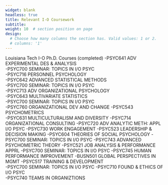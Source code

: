```yaml
---
widget: blank
headless: true
title: Relevant I-O Coursework
subtitle:
weight: 10  # section position on page
design:
  # Choose how many columns the section has. Valid values: 1 or 2.
  # columns: '1'
---
```


Louisiana Tech I-O Ph.D. Courses (completed)
-PSYC641 ADV EXPERIMENTAL DES & ANALYSIS  
-PSYC700 SEMINAR: TOPICS IN I/O PSYC      
-PSYC716 PERSONNEL PSYCHOLOGY             
-PSYC642 ADVANCED STATISTICAL METHODS     
-PSYC700 SEMINAR: TOPICS IN I/O PSYC      
-PSYC713 ADV ORGANIZATIONAL PSYCHOLOGY     
-PSYC643 MULTIVARIATE STATISTICS      
-PSYC700 SEMINAR: TOPICS IN I/O PSYC  
-PSYC760 ORGANIZATIONAL DEV AND CHANGE
-PSYC543 PSYCHOMETRICS    
-PSYC631 MULTICULTURALISM AND DIVERSITY
-PSYC714 ORGANIZATIONAL CONSULTING
-PSYC720 ADV ANALYTIC METH: APPL I/O PSYC
-PSYC730 WORK ENGAGEMENT 
-PSYC523 LEADERSHIP & DECISION MAKING 
-PSYC604 THEORIES OF SOCIAL PSYCHOLOGY
-PSYC700 SEMINAR: TOPICS IN I/O PSYC 
-PSYC743 ADVANCED PSYCHOMETRIC THEORY
-PSYC521 JOB ANALYSIS & PERFORMANCE APPRL
-PSYC700 SEMINAR: TOPICS IN I/O PSYC 
-PSYC745 HUMAN PERFORMANCE IMPROVEMENT
-BUSN501 GLOBAL PERSPECTIVES IN MGMT
-PSYC517 TRAINING & DEVELOPMENT    
-PSYC700 SEMINAR: TOPICS IN I/O PSYC 
-PSYC710 FOUND & ETHICS OF I/O PSYC  
-PSYC740 TEAMS IN ORGANIZTIONS  
